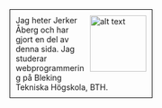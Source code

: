 
<div style="border: 1px solid black; overflow: auto; width:50%; margin: 0 auto; margin-bottom: 20px;">
<img src="img/me_riley.jpg" alt="alt text" style="width:100px;float:right; padding:10px;">
<p style="margin:10px;">Jag heter Jerker Åberg och har gjort en del av denna sida. Jag studerar webprogrammering på Bleking Tekniska Högskola, BTH. </p>



</div>
